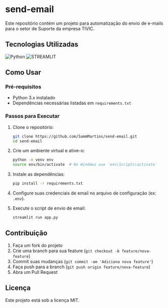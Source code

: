 # send-email

Este repositório contém um projeto para automatização do envio de e-mails para o setor de Suporte da empresa TIVIC.

## Tecnologias Utilizadas
![Python](https://img.shields.io/badge/python-3670A0?style=for-the-badge&logo=python&logoColor=ffdd54) ![STREAMLIT](https://img.shields.io/badge/streamlit-%23D42029.svg?style=for-the-badge&logo=streamlit&logoColor=white)

## Como Usar

### Pré-requisitos

- Python 3.x instalado
- Dependências necessárias listadas em `requirements.txt`

### Passos para Executar

1. Clone o repositório:
    ```bash
    git clone https://github.com/SammMartins/send-email.git
    cd send-email
    ```

2. Crie um ambiente virtual e ative-o:
    ```bash
    python -m venv env
    source env/bin/activate  # No Windows use `env\Scripts\activate`
    ```

3. Instale as dependências:
    ```bash
    pip install -r requirements.txt
    ```

4. Configure suas credenciais de email no arquivo de configuração (ex: `.env`).

5. Execute o script de envio de email:
    ```bash
    streamlit run app.py
    ```

## Contribuição

1. Faça um fork do projeto
2. Crie uma branch para sua feature (`git checkout -b feature/nova-feature`)
3. Commit suas mudanças (`git commit -am 'Adiciona nova feature'`)
4. Faça push para a branch (`git push origin feature/nova-feature`)
5. Abra um Pull Request

## Licença

Este projeto está sob a licença MIT.
